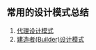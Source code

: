 ## 常用的设计模式总结

1. [代理设计模式](https://sun0630.github.io/2017/07/31/%E4%BB%A3%E7%90%86%E8%AE%BE%E8%AE%A1%E6%A8%A1%E5%BC%8F/)
2. [建造者(Builder)设计模式](https://sun0630.github.io/2017/08/03/Builder%E5%BB%BA%E9%80%A0%E8%80%85%E8%AE%BE%E8%AE%A1%E6%A8%A1%E5%BC%8F/)


